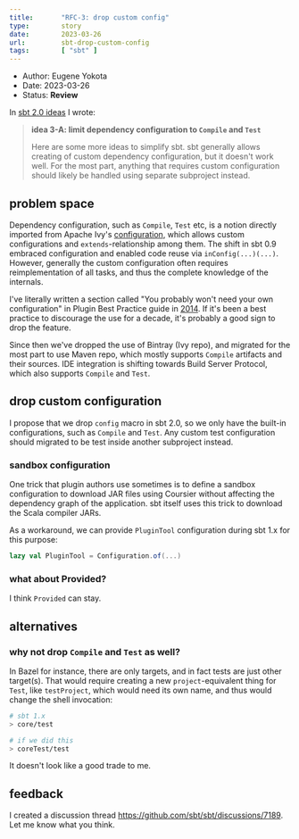 ```yaml
---
title:       "RFC-3: drop custom config"
type:        story
date:        2023-03-26
url:         sbt-drop-custom-config
tags:        [ "sbt" ]
---
```


- Author: Eugene Yokota
- Date: 2023-03-26
- Status: **Review**

 [1]: https://ant.apache.org/ivy/history/2.3.0/ivyfile/configurations.html

In [sbt 2.0 ideas](/sbt-2.0-ideas) I wrote:

> **idea 3-A: limit dependency configuration to `Compile` and `Test`**
>
> Here are some more ideas to simplify sbt.
> sbt generally allows creating of custom dependency configuration, but it doesn't work well. For the most part, anything that requires custom configuration should likely be handled using separate subproject instead.

## problem space

Dependency configuration, such as `Compile`, `Test` etc, is a notion directly imported from Apache Ivy's [configuration][1], which allows custom configurations and `extends`-relationship among them. The shift in sbt 0.9 embraced configuration and enabled code reuse via `inConfig(...)(...)`. However, generally the custom configuration often requires reimplementation of all tasks, and thus the complete knowledge of the internals.

I've literally written a section called "You probably won't need your own configuration" in Plugin Best Practice guide in [2014](https://github.com/sbt/website/pull/22). If it's been a best practice to discourage the use for a decade, it's probably a good sign to drop the feature.

Since then we've dropped the use of Bintray (Ivy repo), and migrated for the most part to use Maven repo, which mostly supports `Compile` artifacts and their sources. IDE integration is shifting towards Build Server Protocol, which also supports `Compile` and `Test`.

## drop custom configuration

I propose that we drop `config` macro in sbt 2.0, so we only have the built-in configurations, such as `Compile` and `Test`. Any custom test configuration should migrated to be test inside another subproject instead.

### sandbox configuration

One trick that plugin authors use sometimes is to define a sandbox configuration to download JAR files using Coursier without affecting the dependency graph of the application. sbt itself uses this trick to download the Scala compiler JARs.

As a workaround, we can provide `PluginTool` configuration during sbt 1.x for this purpose:

```scala
lazy val PluginTool = Configuration.of(...)
```

### what about Provided?

I think `Provided` can stay.

## alternatives

### why not drop `Compile` and `Test` as well?

In Bazel for instance, there are only targets, and in fact tests are just other target(s). That would require creating a new `project`-equivalent thing for `Test`, like `testProject`, which would need its own name, and thus would change the shell invocation:

```bash
# sbt 1.x
> core/test

# if we did this
> coreTest/test
```

It doesn't look like a good trade to me.

## feedback

I created a discussion thread <https://github.com/sbt/sbt/discussions/7189>. Let me know what you think.
